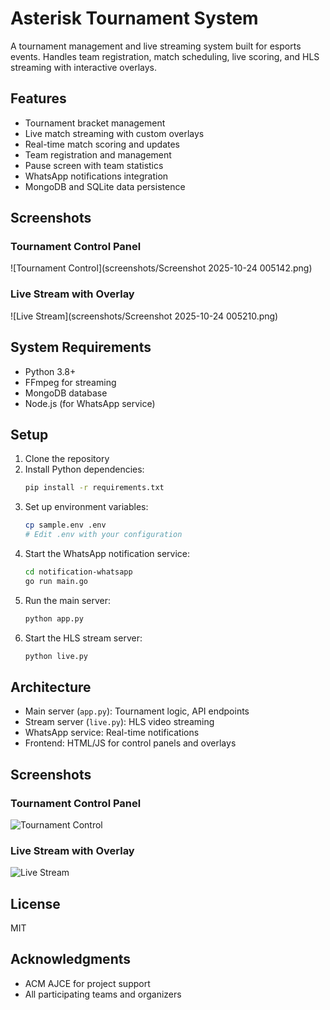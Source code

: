 # Asterisk Tournament System

A tournament management and live streaming system built for esports events. Handles team registration, match scheduling, live scoring, and HLS streaming with interactive overlays.

## Features

- Tournament bracket management
- Live match streaming with custom overlays
- Real-time match scoring and updates
- Team registration and management
- Pause screen with team statistics
- WhatsApp notifications integration
- MongoDB and SQLite data persistence


## Screenshots

### Tournament Control Panel
![Tournament Control](screenshots/Screenshot 2025-10-24 005142.png)

### Live Stream with Overlay
![Live Stream](screenshots/Screenshot 2025-10-24 005210.png)


## System Requirements

- Python 3.8+
- FFmpeg for streaming
- MongoDB database
- Node.js (for WhatsApp service)

## Setup

1. Clone the repository
2. Install Python dependencies:
   ```bash
   pip install -r requirements.txt
   ```
3. Set up environment variables:
   ```bash
   cp sample.env .env
   # Edit .env with your configuration
   ```
4. Start the WhatsApp notification service:
   ```bash
   cd notification-whatsapp
   go run main.go
   ```
5. Run the main server:
   ```bash
   python app.py
   ```
6. Start the HLS stream server:
   ```bash
   python live.py
   ```

## Architecture

- Main server (`app.py`): Tournament logic, API endpoints
- Stream server (`live.py`): HLS video streaming
- WhatsApp service: Real-time notifications
- Frontend: HTML/JS for control panels and overlays

## Screenshots

### Tournament Control Panel
![Tournament Control](screenshots/control.jpg)

### Live Stream with Overlay
![Live Stream](screenshots/live.jpg)

## License

MIT

## Acknowledgments

- ACM AJCE for project support
- All participating teams and organizers